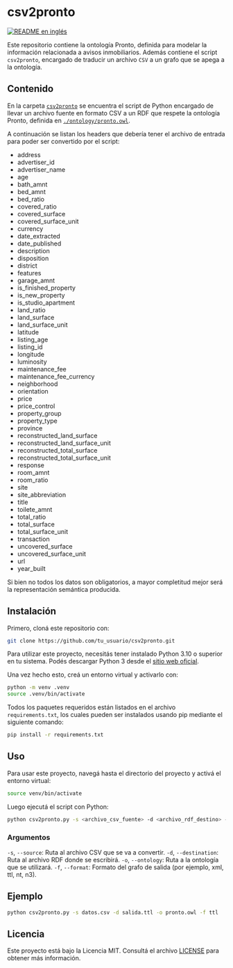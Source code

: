 # csv2pronto

[![README en inglés](https://img.shields.io/badge/lang-en-red.svg)](./README.md)

Este repositorio contiene la ontología Pronto, definida para modelar
la información relacionada a avisos inmobiliarios. Además contiene
el script `csv2pronto`, encargado de traducir un archivo `CSV` a un
grafo que se apega a la ontología.

## Contenido

En la carpeta [`csv2pronto`](./csv2pronto) se encuentra el script de Python
encargado de llevar un archivo fuente en formato CSV a un RDF que respete
la ontología Pronto, definida en [`./ontology/pronto.owl`](./ontology/pronto.owl).

A continuación se listan los headers que debería tener el archivo de entrada para
poder ser convertido por el script:

- address
- advertiser_id
- advertiser_name
- age
- bath_amnt
- bed_amnt
- bed_ratio
- covered_ratio
- covered_surface
- covered_surface_unit
- currency
- date_extracted
- date_published
- description
- disposition
- district
- features
- garage_amnt
- is_finished_property
- is_new_property
- is_studio_apartment
- land_ratio
- land_surface
- land_surface_unit
- latitude
- listing_age
- listing_id
- longitude
- luminosity
- maintenance_fee
- maintenance_fee_currency
- neighborhood
- orientation
- price
- price_control
- property_group
- property_type
- province
- reconstructed_land_surface
- reconstructed_land_surface_unit
- reconstructed_total_surface
- reconstructed_total_surface_unit
- response
- room_amnt
- room_ratio
- site
- site_abbreviation
- title
- toilete_amnt
- total_ratio
- total_surface
- total_surface_unit
- transaction
- uncovered_surface
- uncovered_surface_unit
- url
- year_built

Si bien no todos los datos son obligatorios, a mayor completitud
mejor será la representación semántica producida.

## Instalación

Primero, cloná este repositorio con:

```bash
git clone https://github.com/tu_usuario/csv2pronto.git
```

Para utilizar este proyecto, necesitás tener instalado Python 3.10 o superior en
tu sistema. Podés descargar Python 3 desde el [sitio web oficial](https://www.python.org/downloads/).

Una vez hecho esto, creá un entorno virtual y activarlo con:

```bash
python -m venv .venv
source .venv/bin/activate
```

Todos los paquetes requeridos están listados en el archivo
`requirements.txt`, los cuales pueden ser instalados
usando pip mediante el siguiente comando:

```bash
pip install -r requirements.txt
```

## Uso

Para usar este proyecto, navegá hasta el directorio del proyecto y activá el entorno
virtual:

```bash
source venv/bin/activate
```

Luego ejecutá el script con Python:

```bash
python csv2pronto.py -s <archivo_csv_fuente> -d <archivo_rdf_destino> -o <archivo_ontología> -f <formato_rdf>
```

### Argumentos

`-s`, `--source`: Ruta al archivo CSV que se va a convertir.
`-d`, `--destination`: Ruta al archivo RDF donde se escribirá.
`-o`, `--ontology`: Ruta a la ontología que se utilizará.
`-f`, `--format`: Formato del grafo de salida (por ejemplo, xml, ttl, nt, n3).

## Ejemplo

```bash
python csv2pronto.py -s datos.csv -d salida.ttl -o pronto.owl -f ttl
```

## Licencia

Este proyecto está bajo la Licencia MIT.
Consultá el archivo [LICENSE](./LICENSE) para obtener más información.
